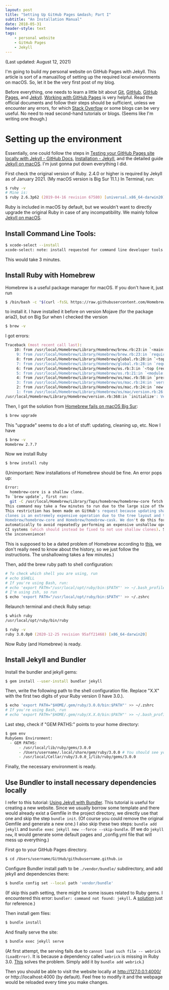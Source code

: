 ```yaml
---
layout: post
title: "Setting Up GitHub Pages &mdash; Part I"
subtitle: "An Installation Manual"
date: 2018-05-31
header-style: text
tags:
    - personal website
    - GitHub Pages
    - Jekyll
---
```

(Last updated: August 12, 2021)

I'm going to build my personal website on GitHub Pages with Jekyll.
This article is sort of a manual/log of setting up the required local environments on macOS.
So, let it be the very first post of my blog.

Before everything, one needs to learn a little bit about [Git](https://git-scm.com/), [GitHub](https://github.com/), [GitHub Pages](https://pages.github.com/), and [Jekyll](https://jekyllrb.com/). [Working with GitHub Pages](https://docs.github.com/en/github/working-with-github-pages) is very helpful. Read the official documents and follow their steps should be sufficient, unless we encounter any errors, for which [Stack Overfow](https://stackoverflow.com/) or some blogs can be very useful. No need to read second-hand tutorials or blogs. (Seems like I'm writing one though.)

# Setting up the environment

Essentially, one could follow the steps in [Testing your GitHub Pages site locally with Jekyll - GitHub Docs](https://docs.github.com/en/github/working-with-github-pages/testing-your-github-pages-site-locally-with-jekyll), [Installation - Jekyll](https://jekyllrb.com/docs/installation/), and the detailed guide [Jekyll on macOS](https://jekyllrb.com/docs/installation/macos/). I'm just gonna put down everything I did.

[//]: # (But some errors can be quite annoying and not easy to handle by amateur programmers like me. Here is what I encountered.)

First check the original version of Ruby. 2.4.0 or higher is required by Jekyll as of January 2021. (My macOS version is Big Sur 11.1.)
In Terminal, run:
```zsh
$ ruby -v
# Mine is:
$ ruby 2.6.3p62 (2019-04-16 revision 67580) [universal.x86_64-darwin20]
```
Ruby is included in macOS by default, but we wouldn't want to directly upgrade the original Ruby in case of any incompatibility.
We mainly follow [Jekyll on macOS](https://jekyllrb.com/docs/installation/macos/).

## Install Command Line Tools:
```zsh
$ xcode-select --install
xcode-select: note: install requested for command line developer tools
```
This would take 3 minutes.

## Install Ruby with Homebrew
Homebrew is a useful package manager for macOS. If you don't have it, just run
```zsh
$ /bin/bash -c "$(curl -fsSL https://raw.githubusercontent.com/Homebrew/install/HEAD/install.sh)"
```
to install it. I have installed it before on version Mojave (for the package aria2), but on Big Sur when I checked the version
```zsh
$ brew -v
```
I got errors:
```zsh
Traceback (most recent call last):
	10: from /usr/local/Homebrew/Library/Homebrew/brew.rb:23:in `<main>'
	 9: from /usr/local/Homebrew/Library/Homebrew/brew.rb:23:in `require_relative'
	 8: from /usr/local/Homebrew/Library/Homebrew/global.rb:28:in `<top (required)>'
	 7: from /usr/local/Homebrew/Library/Homebrew/global.rb:28:in `require'
	 6: from /usr/local/Homebrew/Library/Homebrew/os.rb:3:in `<top (required)>'
	 5: from /usr/local/Homebrew/Library/Homebrew/os.rb:21:in `<module:OS>'
	 4: from /usr/local/Homebrew/Library/Homebrew/os/mac.rb:58:in `prerelease?'
	 3: from /usr/local/Homebrew/Library/Homebrew/os/mac.rb:24:in `version'
	 2: from /usr/local/Homebrew/Library/Homebrew/os/mac.rb:24:in `new'
	 1: from /usr/local/Homebrew/Library/Homebrew/os/mac/version.rb:26:in `initialize'
/usr/local/Homebrew/Library/Homebrew/version.rb:368:in `initialize': Version value must be a string; got a NilClass () (TypeError)
```
Then, I got the solution from [Homebrew fails on macOS Big Sur](https://stackoverflow.com/questions/64821648/homebrew-fails-on-macos-big-sur):
```zsh
$ brew upgrade
```
This "upgrade" seems to do a lot of stuff: updating, cleaning up, etc. Now I have
```zsh
$ brew -v
Homebrew 2.7.7
```
Now we install Ruby
```zsh
$ brew install ruby
```
(Unimportant: New installations of Homebrew should be fine. An error pops up:
```zsh
Error: 
  homebrew-core is a shallow clone.
To `brew update`, first run:
  git -C /usr/local/Homebrew/Library/Taps/homebrew/homebrew-core fetch --unshallow
This command may take a few minutes to run due to the large size of the repository.
This restriction has been made on GitHub's request because updating shallow
clones is an extremely expensive operation due to the tree layout and traffic of
Homebrew/homebrew-core and Homebrew/homebrew-cask. We don't do this for you
automatically to avoid repeatedly performing an expensive unshallow operation in
CI systems (which should instead be fixed to not use shallow clones). Sorry for
the inconvenience!
```
This is supposed to be a dated problem of Homebrew according to [this](https://stackoverflow.com/questions/45782694/how-to-remove-the-shallow-clone-warning-from-homebrew), we don't really need to know about the history, so we just follow the instructions. The unshallowing takes a few minutes.)

Then, add the brew ruby path to shell configuration:
```zsh
# To check which shell you are using, run
# echo $SHELL
# If you're using Bash, run:
# echo 'export PATH="/usr/local/opt/ruby/bin:$PATH"' >> ~/.bash_profile
# I'm using zsh, so run
$ echo 'export PATH="/usr/local/opt/ruby/bin:$PATH"' >> ~/.zshrc
```
Relaunch terminal and check Ruby setup:
```zsh
$ which ruby
/usr/local/opt/ruby/bin/ruby

$ ruby -v
ruby 3.0.0p0 (2020-12-25 revision 95aff21468) [x86_64-darwin20]
```
Now Ruby (and Homebrew) is ready.

## Install Jekyll and Bundler
Install the bundler and jekyll gems:
```zsh
$ gem install --user-install bundler jekyll
```

Then, write the following path to the shell configuration file. Replace "X.X" with the first two digits of your Ruby version (I have 3.0.).
```zsh
$ echo 'export PATH="$HOME/.gem/ruby/3.0.0/bin:$PATH"' >> ~/.zshrc
# If you're using Bash, run
# echo 'export PATH="$HOME/.gem/ruby/X.X.0/bin:$PATH"' >> ~/.bash_profile
```
Last step, check if "GEM PATHS:" points to your home directory:
```zsh
$ gem env
RubyGems Environment:
  - GEM PATHS:
      - /usr/local/lib/ruby/gems/3.0.0
      - /Users/username/.local/share/gem/ruby/3.0.0 # You should see your "username"
      - /usr/local/Cellar/ruby/3.0.0_1/lib/ruby/gems/3.0.0
```

Finally, the necessary environment is ready.

## Use Bundler to install necessary dependencies locally
I refer to this tutorial: [Using Jekyll with Bundler](https://jekyllrb.com/tutorials/using-jekyll-with-bundler/).
This tutorial is useful for creating a new website.
Since we usually borrow some template and there would already exist a Gemfile in the project directory, we directly use that one and skip the step `bundle init`.
(Of course you could remove the original Gemfile and generate a new one.)
I also skip these two steps: `bundle add jekyll` and `bundle exec jekyll new --force --skip-bundle`.
(If we do `jekyll new`, it would generate some default pages and _config.yml file that will mess up everything.)

First go to your GitHub Pages directory.
```zsh
$ cd /Users/username/GitHub/githubusername.github.io
```

Configure Bundler install path to be `./vendor/bundle/` subdirectory, and add jekyll and dependencies there:
```zsh
$ bundle config set --local path 'vendor/bundle'
```
(If skip this path setting, there might be some issues related to Ruby gems. I encountered this error: `bundler: command not found: jekyll`. A [solution](https://stackoverflow.com/questions/8146249/jekyll-command-not-found) just for reference.)

Then install gem files:
```zsh
$ bundle install
```
And finally serve the site:
```zsh
$ bundle exec jekyll serve
```
(At first attempt, the serving fails due to `cannot load such file -- webrick (LoadError)`. It is because a dependency called `webrick` is missing in Ruby 3.0. [This](https://github.com/jekyll/jekyll/issues/8523) solves the problem. Simply add it by `bundle add webrick`.)

Then you should be able to visit the website locally at http://127.0.0.1:4000/ or http://localhost:4000 (by default).
Feel free to modify it and the webpage would be reloaded every time you make changes.